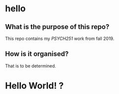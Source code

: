 # hello

## What is the purpose of this repo? ###########################
This repo contains my *PSYCH251* work from fall 2019.

## How is it organised?
That is to be determined.

# Hello World! ? ###############################################